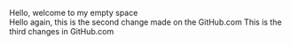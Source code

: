 Hello,  welcome to my empty space  
Hello again, this is the second change made on the GitHub.com
This is the third changes in GitHub.com
